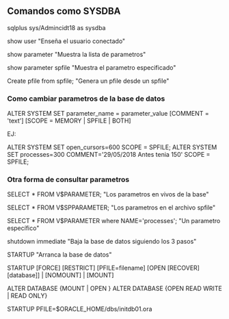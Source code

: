 ## Comandos como SYSDBA

sqlplus sys/Admincidt18 as sysdba

show user
"Enseña el usuario conectado"

show parameter
"Muestra la lista de parametros"

show parameter spfile
"Muestra el parametro especificado"

Create pfile from spfile;
"Genera un pfile desde un spfile"

### Como cambiar parametros de la base de datos
ALTER SYSTEM SET parameter_name = parameter_value [COMMENT = 'text'] [SCOPE = MEMORY  |  SPFILE  |  BOTH]

EJ:

ALTER SYSTEM SET open_cursors=600 SCOPE = SPFILE;
ALTER SYSTEM SET processes=300 COMMENT='29/05/2018 Antes tenia 150' SCOPE = SPFILE;

### Otra forma de consultar parametros
SELECT * FROM V$PARAMETER;
"Los parametros en vivos de la base"

SELECT * FROM V$SPPARAMETER;
"Los parametros en el archivo spfile"

SELECT * FROM V$PARAMETER where NAME='processes'; 
"Un parametro específico"

shutdown immediate
"Baja la base de datos siguiendo los 3 pasos"

STARTUP 
"Arranca la base de datos"

STARTUP [FORCE] [RESTRICT] [PFILE=filename]
[OPEN [RECOVER][database]]
| [NOMOUNT]
| [MOUNT]

ALTER DATABASE {MOUNT | OPEN }
ALTER DATABASE {OPEN READ WRITE | READ ONLY}

STARTUP PFILE=$ORACLE_HOME/dbs/initdb01.ora
